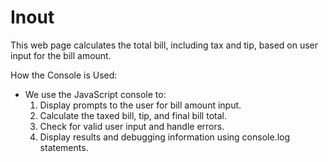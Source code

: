 # Inout
This web page calculates the total bill, including tax and tip, based on user input for the bill amount.
        
  How the Console is Used:
- We use the JavaScript console to:
  1. Display prompts to the user for bill amount input.
  2. Calculate the taxed bill, tip, and final bill total.
  3. Check for valid user input and handle errors.
  4. Display results and debugging information using console.log statements.
